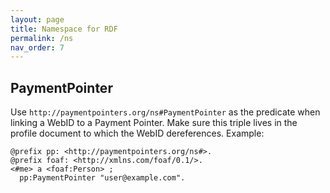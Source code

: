 ```yaml
---
layout: page
title: Namespace for RDF
permalink: /ns
nav_order: 7
---
```

## PaymentPointer

Use `http://paymentpointers.org/ns#PaymentPointer` as the predicate when linking a WebID to a Payment Pointer. Make sure this triple lives in the profile document to which the WebID dereferences. Example:

```ttl
@prefix pp: <http://paymentpointers.org/ns#>.
@prefix foaf: <http://xmlns.com/foaf/0.1/>.
<#me> a <foaf:Person> ;
  pp:PaymentPointer "user@example.com".
```
